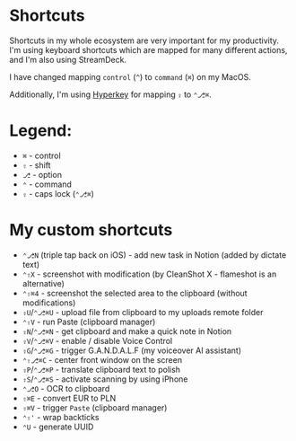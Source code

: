 # Shortcuts
Shortcuts in my whole ecosystem are very important for my productivity. I'm using keyboard shortcuts which are mapped for
many different actions, and I'm also using StreamDeck.

I have changed mapping `control` (`^`) to `command` (`⌘`) on my MacOS.

Additionally, I'm using [Hyperkey](https://hyperkey.app/) for mapping `⇪` to `⌃⎇⌘`.


# Legend:

* `⌘` - control
* `⇧` - shift
* `⎇` - option
* `⌃` - command
* `⇪` - caps lock (`⌃⎇⌘`)


# My custom shortcuts

* `⌃⎇N` (triple tap back on iOS) - add new task in Notion (added by dictate text)
* `⌃⇧X` - screenshot with modification (by CleanShot X - flameshot is an alternative)
* `⌃⇧⌘4` - screenshot the selected area to the clipboard (without modifications)
* `⇪U`/`⌃⎇⌘U` - upload file from clipboard to my uploads remote folder
* `⌃⇧V` - run Paste (clipboard manager)
* `⇪N`/`⌃⎇⌘N` - get clipboard and make a quick note in Notion
* `⇪V`/`⌃⎇⌘V` - enable / disable Voice Control
* `⇪G`/`⌃⎇⌘G` - trigger G.A.N.D.A.L.F (my voiceover AI assistant)
* `⌃⇧⎇⌘C` - center front window on the screen
* `⇪P`/`⌃⎇⌘P` - translate clipboard text to polish
* `⇪S`/`⌃⎇⌘S` - activate scanning by using iPhone
* `⌃⎇O` - OCR to clipboard
* `⇧⌘E` - convert EUR to PLN
* `⇧⌘V` - trigger `Paste` (clipboard manager)
* `⌃⇧'` - wrap backticks
* `⌃U` - generate UUID
